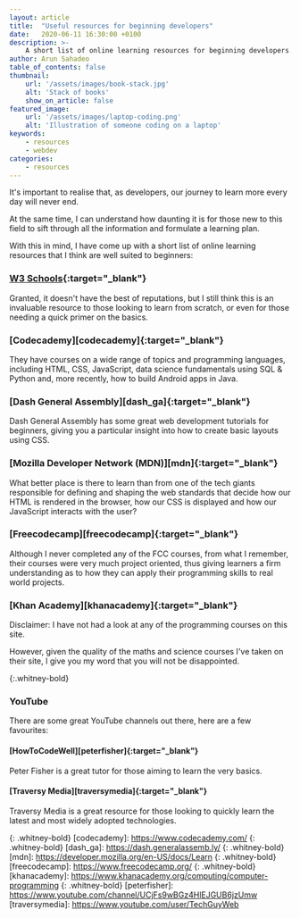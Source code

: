 ```yaml
---
layout: article
title:  "Useful resources for beginning developers"
date:   2020-06-11 16:30:00 +0100
description: >-
    A short list of online learning resources for beginning developers.
author: Arun Sahadeo
table_of_contents: false
thumbnail:
    url: '/assets/images/book-stack.jpg'
    alt: 'Stack of books'
    show_on_article: false
featured_image:
    url: '/assets/images/laptop-coding.png'
    alt: 'Illustration of someone coding on a laptop'
keywords:
    - resources
    - webdev
categories:
    - resources
---
```


It's important to realise that, as developers, our journey to learn more every day will never end.

At the same time, I can understand how daunting it is for those new to this field to sift through all the information and formulate a learning plan.

With this in mind, I have come up with a short list of online learning resources that I think are well suited to beginners:

### [W3 Schools][w3schools]{:target="_blank"}

Granted, it doesn't have the best of reputations, but I still think this is an invaluable resource to those looking to learn from scratch, or even for those needing a quick primer on the basics.

### [Codecademy][codecademy]{:target="_blank"}

They have courses on a wide range of topics and programming languages, including HTML, CSS, JavaScript, data science fundamentals using SQL &amp; Python and, more recently, how to build Android apps in Java.

### [Dash General Assembly][dash_ga]{:target="_blank"}

Dash General Assembly has some great web development tutorials for beginners, giving you a particular insight into how to create basic layouts using CSS.

### [Mozilla Developer Network (MDN)][mdn]{:target="_blank"}

What better place is there to learn than from one of the tech giants responsible for defining and shaping the web standards that decide how our HTML is rendered in the browser, how our CSS is displayed and how our JavaScript interacts with the user?

### [Freecodecamp][freecodecamp]{:target="_blank"}

Although I never completed any of the FCC courses, from what I remember, their courses were very much project oriented, thus giving learners a firm understanding as to how they can apply their programming skills to real world projects.

### [Khan Academy][khanacademy]{:target="_blank"}

Disclaimer: I have not had a look at any of the programming courses on this site.

However, given the quality of the maths and science courses I've taken on their site, I give you my word that you will not be disappointed.

{:.whitney-bold}
### YouTube

There are some great YouTube channels out there, here are a few favourites:

#### [HowToCodeWell][peterfisher]{:target="_blank"}

Peter Fisher is a great tutor for those aiming to learn the very basics.

#### [Traversy Media][traversymedia]{:target="_blank"}

Traversy Media is a great resource for those looking to quickly learn the latest and most widely adopted technologies.

[w3schools]: https://www.w3schools.com/
{: .whitney-bold}
[codecademy]: https://www.codecademy.com/
{: .whitney-bold}
[dash_ga]: https://dash.generalassemb.ly/
{: .whitney-bold}
[mdn]: https://developer.mozilla.org/en-US/docs/Learn
{: .whitney-bold}
[freecodecamp]: https://www.freecodecamp.org/
{: .whitney-bold}
[khanacademy]: https://www.khanacademy.org/computing/computer-programming
{: .whitney-bold}
[peterfisher]: https://www.youtube.com/channel/UCjFs9wBGz4HlEJGUB6jzUmw
[traversymedia]: https://www.youtube.com/user/TechGuyWeb
